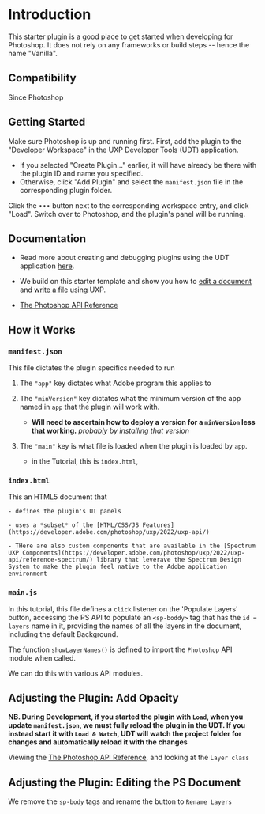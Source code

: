# Introduction

This starter plugin is a good place to get started when developing for Photoshop. It does not rely on any frameworks or build steps -- hence the name "Vanilla".

## Compatibility

Since Photoshop 

## Getting Started

Make sure Photoshop is up and running first. First, add the plugin to the "Developer Workspace" in the UXP Developer Tools (UDT) application.
  * If you selected "Create Plugin..." earlier, it will have already be there with the plugin ID and name you specified. 
  * Otherwise, click "Add Plugin" and select the `manifest.json` file in the corresponding plugin folder.

Click the ••• button next to the corresponding workspace entry, and click "Load". Switch over to Photoshop, and the plugin's panel will be running. 

## Documentation

* Read more about creating and debugging plugins using the UDT application [here](https://developer.adobe.com/photoshop/uxp/2022/guides/devtool/udt-walkthrough/). 

* We build on this starter template and show you how to [edit a document](https://developer.adobe.com/photoshop/uxp/2022/guides/getting-started/editing-the-document/) and [write a file](https://developer.adobe.com/photoshop/uxp/2022/guides/getting-started/writing-a-file/) using UXP. 

* [The Photoshop API Reference](https://developer.adobe.com/photoshop/uxp/2022/ps_reference/)

## How it Works

### `manifest.json`

This file dictates the plugin specifics needed to run

1. The `"app"` key dictates what Adobe program this applies to

2. The `"minVersion"` key dictates what the minimum version of the app named in `app` that the plugin will work with. 
    - **Will need to ascertain how to deploy a version for a `minVersion` less that working.** _probably by installing that version_

3. The `"main"` key is what file is loaded when the plugin is loaded by `app`. 
    - in the Tutorial, this is `index.html`,
    
### `index.html`    

This an HTML5 document that
    
    - defines the plugin's UI panels

    - uses a *subset* of the [HTML/CSS/JS Features](https://developer.adobe.com/photoshop/uxp/2022/uxp-api/)
    
    - THere are also custom components that are available in the [Spectrum UXP Components](https://developer.adobe.com/photoshop/uxp/2022/uxp-api/reference-spectrum/) library that leverave the Spectrum Design System to make the plugin feel native to the Adobe application environment

### `main.js`

In this tutorial, this file defines a `click` listener on the 'Populate Layers' button, accessing the PS API to populate an `<sp-boddy>` tag that has the  `id = layers` name in it, providing the names of all the layers in the document, including the default Background.

The function `showLayerNames()` is defined to import the `Photoshop` API module when called. 

We can do this with various API modules. 

## Adjusting the Plugin: Add Opacity

**NB. During Development, if you started the plugin with `Load`, when you update `manifest.json`, we must fully reload the plugin in the UDT. If you instead start it with `Load & Watch`, UDT will watch the project folder for changes and automatically reload it with the changes** 

Viewing the [The Photoshop API Reference](https://developer.adobe.com/photoshop/uxp/2022/ps_reference/), and looking at the `Layer class`

## Adjusting the Plugin: Editing the PS Document

We remove the `sp-body` tags and rename the button to `Rename Layers`

